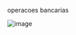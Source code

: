 operacoes bancarias

![image](https://github.com/rafael3423/operacoes-bancarias/assets/67655762/73ff6b5d-e77c-43af-9e30-e0032c610aaa)
